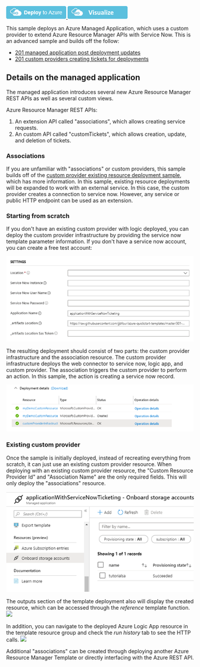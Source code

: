 <a href="https://portal.azure.com/#create/Microsoft.Template/uri/https%3A%2F%2Fraw.githubusercontent.com%2Fjjbfour%2Fazure-quickstart-templates%2Fmaster%2F301-managed-application-servicenow-tickets%2Fazuredeploy.json" target="_blank">
    <img src="https://raw.githubusercontent.com/Azure/azure-quickstart-templates/master/1-CONTRIBUTION-GUIDE/images/deploytoazure.png"/>
</a>
<a href="http://armviz.io/#/?load=https%3A%2F%2Fraw.githubusercontent.com%2Fjjbfour%2Fazure-quickstart-templates%2Fmaster%2F301-managed-application-servicenow-tickets%2Fazuredeploy.json" target="_blank">
    <img src="https://raw.githubusercontent.com/Azure/azure-quickstart-templates/master/1-CONTRIBUTION-GUIDE/images/visualizebutton.png"/>
</a>

This sample deploys an Azure Managed Application, which uses a custom provider to extend Azure Resource Manager APIs with Service Now. This is an advanced sample and builds off the follow:

* [201 managed application post deployment updates](../201-managed-applications-post-deployment-updates/README.md)
* [201 custom providers creating tickets for deployments](../201-custom-rp-create-ticket-for-deployment/README.md)

## Details on the managed application

The managed application introduces several new Azure Resource Manager REST APIs as well as several custom views.

Azure Resource Manager REST APIs:

1) An extension API called "associations", which allows creating service requests.
2) An custom API called "customTickets", which allows creation, update, and deletion of tickets.

### Associations

If you are unfamiliar with "associations" or custom providers, this sample builds off of the [custom provider existing resource deployment sample](../101-custom-rp-existing-resource-deployments/README.md), which has more information. In this sample, existing resource deployments will be expanded to work with an external service. In this case, the custom provider creates a connection to service now. However, any service or public HTTP endpoint can be used as an extension.

### Starting from scratch

If you don't have an existing custom provider with logic deployed, you can deploy the custom provider infrastructure by providing the service now template parameter information. If you don't have a service now account, you can create a free test account:

![](images/customprovidertemplateparameters.png)

The resulting deployment should consist of two parts: the custom provider infrastructure and the association resource. The custom provider infrastructure deploys the web connector to service now, logic app, and custom provider. The association triggers the custom provider to perform an action. In this sample, the action is creating a service now record.

![](images/createdcustomprovider.png)

### Existing custom provider

Once the sample is initially deployed, instead of recreating everything from scratch, it can just use an existing custom provider resource. When deploying with an existing custom provider resource, the "Custom Resource Provider Id" and "Association Name" are the only required fields. This will only deploy the "associations" resource.

![](images/createdassociationresource.png)

The outputs section of the template deployment also will display the created resource, which can be accessed through the *reference* template function.
![](images/customresourcetemplateoutput.png)

In addition, you can navigate to the deployed Azure Logic App resource in the template resource group and check the *run history* tab to see the HTTP calls.
![](images/logicapprun.png)

Additional "associations" can be created through deploying another Azure Resource Manager Template or directly interfacing with the Azure REST API.